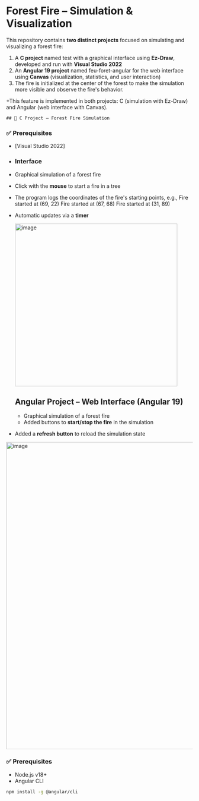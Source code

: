 #  Forest Fire – Simulation & Visualization

This repository contains **two distinct projects** focused on simulating and visualizing a forest fire:

1.  A **C project** named test with a graphical interface using **Ez-Draw**, developed and run with **Visual Studio 2022**
2.  An **Angular 19 project** named feu-foret-angular  for the web interface  using **Canvas** (visualization, statistics, and user interaction)
3.  The fire is initialized at the center of the forest to make the simulation more visible and observe the fire's behavior.

+This feature is implemented in both projects: C (simulation with Ez-Draw) and Angular (web interface with Canvas).

    ## 🔧 C Project – Forest Fire Simulation

### ✅ Prerequisites

- [Visual Studio 2022]

- ###  Interface

- Graphical simulation of a forest fire
- Click with the **mouse** to start a fire in a tree
- The program logs the coordinates of the fire's starting points, e.g.,
Fire started at (69, 22)
Fire started at (67, 68)
Fire started at (31, 89)
- Automatic updates via a **timer**

  <img width="438" alt="image" src="https://github.com/user-attachments/assets/33ff22ad-ef1d-41d9-80fb-7046c42dd0bc" />

  ##  Angular Project – Web Interface (Angular 19)
  - Graphical simulation of a forest fire
  - Added buttons to **start/stop the fire** in the simulation
- Added a **refresh button** to reload the simulation state
  
 <img width="827" alt="image" src="https://github.com/user-attachments/assets/1d89b1ab-8d92-4019-b226-a64ebe2d6900" />


  
### ✅ Prerequisites

- Node.js v18+
- Angular CLI
```bash
npm install -g @angular/cli






